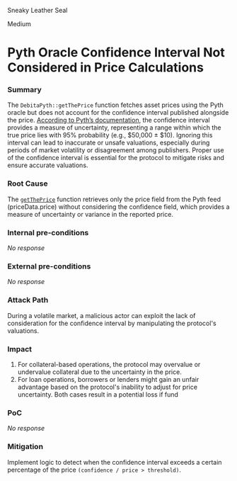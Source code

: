 Sneaky Leather Seal

Medium

# Pyth Oracle Confidence Interval Not Considered in Price Calculations

### Summary

The `DebitaPyth::getThePrice` function fetches asset prices using the Pyth oracle but does not account for the confidence interval published alongside the price. [According to Pyth’s documentation](https://docs.pyth.network/price-feeds/best-practices), the confidence interval provides a measure of uncertainty, representing a range within which the true price lies with 95% probability (e.g., $50,000 ± $10). Ignoring this interval can lead to inaccurate or unsafe valuations, especially during periods of market volatility or disagreement among publishers. Proper use of the confidence interval is essential for the protocol to mitigate risks and ensure accurate valuations.

### Root Cause

The [`getThePrice`](https://github.com/sherlock-audit/2024-11-debita-finance-v3/blob/1465ba6884c4cc44f7fc28e51f792db346ab1e33/Debita-V3-Contracts/contracts/oracles/DebitaPyth.sol#L25) function retrieves only the price field from the Pyth feed (priceData.price) without considering the confidence field, which provides a measure of uncertainty or variance in the reported price.

### Internal pre-conditions

_No response_

### External pre-conditions

_No response_

### Attack Path

During a volatile market, a malicious actor can exploit the lack of consideration for the confidence interval by manipulating the protocol's valuations.

### Impact

1. For collateral-based operations, the protocol may overvalue or undervalue collateral due to the uncertainty in the price.
2. For loan operations, borrowers or lenders might gain an unfair advantage based on the protocol's inability to adjust for price uncertainty.
Both cases result in a potential loss if fund

### PoC

_No response_

### Mitigation

Implement logic to detect when the confidence interval exceeds a certain percentage of the price `(confidence / price > threshold)`.